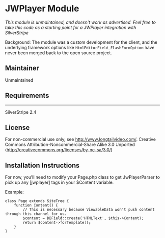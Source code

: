 # JWPlayer Module

*This module is unmaintained, and doesn't work as advertised.*
*Feel free to take this code as a starting point for a JWPlayer integration with SilverStripe*

Background: The module was a custom development for the client,
and the underlying framework options like `HtmlEditorField_FlashFormOption` 
have never been merged back to the open source project.

## Maintainer

Unmaintained

## Requirements
-----------------------------------------------
SilverStripe 2.4

## License

For non-commercial use only, see http://www.longtailvideo.com/.
Creative Commons Attribution-Noncommercial-Share Alike 3.0 Unported (http://creativecommons.org/licenses/by-nc-sa/3.0/)

## Installation Instructions

For now, you'll need to modify your Page.php class to get JwPlayerParser
to pick up any [jwplayer] tags in your $Content variable.

Example:

	class Page extends SiteTree {
		function Content() {
			// This is necessary because ViewableData won't push content through this channel for us.
			$content = DBField::create('HTMLText', $this->Content);
			return $content->forTemplate();
		}
	}